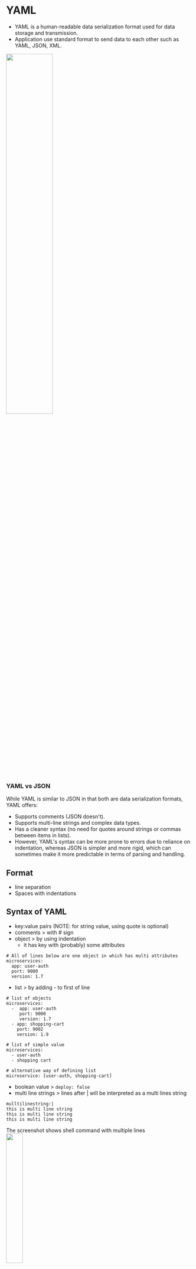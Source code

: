 # YAML
* YAML is a human-readable data serialization format used for data storage and transmission.
* Application use standard format to send data to each other such as YAML, JSON, XML.

<img src="https://github.com/user-attachments/assets/923f1032-9fa6-4ca6-820c-15d3ddb4f91b" style="width: 50%;" />


### YAML vs JSON 
While YAML is similar to JSON in that both are data serialization formats, YAML offers:
  * Supports comments (JSON doesn't).
  * Supports multi-line strings and complex data types.
  * Has a cleaner syntax (no need for quotes around strings or commas between items in lists).
  * However, YAML's syntax can be more prone to errors due to reliance on indentation, whereas JSON is simpler and more rigid, which can sometimes make it more predictable in terms of parsing and handling.

## Format
* line separation
* Spaces with indentations

## Syntax of YAML
  * key:value pairs (NOTE: for string value, using quote is optional)
  * comments > with # sign
  * object > by using indentation
    * it has key with (probably) some attributes

```
# All of lines below are one object in which has multi attributes
microservices:
  app: user-auth
  port: 9000
  version: 1.7
```
  * list > by adding - to first of line
```
# list of objects
microservices:
  -  app: user-auth
     port: 9000
     version: 1.7
  - app: shopping-cart
    port: 9002
    version: 1.9

# list of simple value
microservices:
  - user-auth
  - shopping cart

# alternative way of defining list
microservice: [user-auth, shopping-cart]
```
  * boolean value > ```deploy: false```
  * multi line strings > lines after | will be interpreted  as a multi lines string
```
mulltilinestring:|
this is multi line string
this is multi line string
this is multi line string
```
The screenshot shows shell command with multiple lines  
<img src="https://github.com/user-attachments/assets/9f76613b-0da0-4cf2-9acd-f66f37dbbaf6" style="width: 30%;" />

  * Enviromental variable > $ shows value of variables
  * Placeholder: {{.value.service.app}} it find the value inside "value object">service object > app
    * NOTE: mostly it uses in helm or ansible
    * To pass the value there are two way:
      * assign values in value.yaml file > helm install mychart ./mychart -f values.yaml
      * pass them as CLI argument > helm install mychart ./mychart --set value.service.app=myapp



